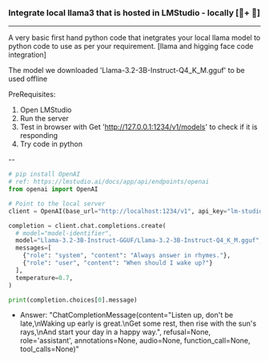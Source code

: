 ### Integrate local llama3 that is hosted in LMStudio - locally [🦙+ 🤗]
---
A very basic first hand python code that inetgrates your local llama model to python code to use as per your requirement.
[llama and higging face code integration]

The model we downloaded 'Llama-3.2-3B-Instruct-Q4_K_M.gguf' to be used offline

PreRequisites:
  1. Open LMStudio
  2. Run the server
  3. Test in browser with Get 'http://127.0.0.1:1234/v1/models' to check if it is responding
  4. Try code in python

  --

```python
# pip install OpenAI
# ref: https://lmstudio.ai/docs/app/api/endpoints/openai
from openai import OpenAI

# Point to the local server
client = OpenAI(base_url="http://localhost:1234/v1", api_key="lm-studio")

completion = client.chat.completions.create(
  # model="model-identifier",
  model="Llama-3.2-3B-Instruct-GGUF/Llama-3.2-3B-Instruct-Q4_K_M.gguf",  
  messages=[
    {"role": "system", "content": "Always answer in rhymes."},
    {"role": "user", "content": "When should I wake up?"}
  ],
  temperature=0.7,
)

print(completion.choices[0].message)
```

- Answer:
  "ChatCompletionMessage(content="Listen up, don't be late,\nWaking up early is great.\nGet some rest, then rise with the sun's rays,\nAnd start your day in a happy way.", refusal=None, role='assistant', annotations=None, audio=None, function_call=None, tool_calls=None)"


